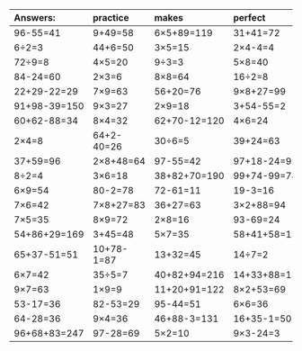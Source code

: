 | Answers: | practice | makes | perfect | ! |
| :--- | :--- | :--- | :--- | :--- |
| 96-55=41 | 9+49=58 | 6×5+89=119 | 31+41=72 | 2×3-5=1 | 
| 6÷2=3 | 44+6=50 | 3×5=15 | 2×4-4=4 | 8×6=48 | 
| 72÷9=8 | 4×5=20 | 9÷3=3 | 5×8=40 | 98-63=35 | 
| 84-24=60 | 2×3=6 | 8×8=64 | 16÷2=8 | 40+1=41 | 
| 22+29-22=29 | 7×9=63 | 56+20=76 | 9×8+27=99 | 8×5=40 | 
| 91+98-39=150 | 9×3=27 | 2×9=18 | 3+54-55=2 | 7×7=49 | 
| 60+62-88=34 | 8×4=32 | 62+70-12=120 | 4×6=24 | 2×7+83=97 | 
| 2×4=8 | 64+2-40=26 | 30÷6=5 | 39+24=63 | 39+58=97 | 
| 37+59=96 | 2×8+48=64 | 97-55=42 | 97+18-24=91 | 35+77+4=116 | 
| 8÷2=4 | 3×6=18 | 38+82+70=190 | 99+74-99=74 | 2×9+23=41 | 
| 6×9=54 | 80-2=78 | 72-61=11 | 19-3=16 | 10+81=91 | 
| 7×6=42 | 7×8+27=83 | 36+27=63 | 3×2+88=94 | 6×9-30=24 | 
| 7×5=35 | 8×9=72 | 2×8=16 | 93-69=24 | 63÷9=7 | 
| 54+86+29=169 | 3+45=48 | 5×7=35 | 58+41+58=157 | 94+9-30=73 | 
| 65+37-51=51 | 10+78-1=87 | 13+32=45 | 14÷7=2 | 56+3-35=24 | 
| 6×7=42 | 35÷5=7 | 40+82+94=216 | 14+33+88=135 | 13-8=5 | 
| 9×7=63 | 1×9=9 | 11+20+91=122 | 8×2+53=69 | 63+34+46=143 | 
| 53-17=36 | 82-53=29 | 95-44=51 | 6×6=36 | 24+32+15=71 | 
| 64-28=36 | 9×4=36 | 46+88-3=131 | 16+35-1=50 | 2×7=14 | 
| 96+68+83=247 | 97-28=69 | 5×2=10 | 9×3-24=3 | 13+34=47 | 
